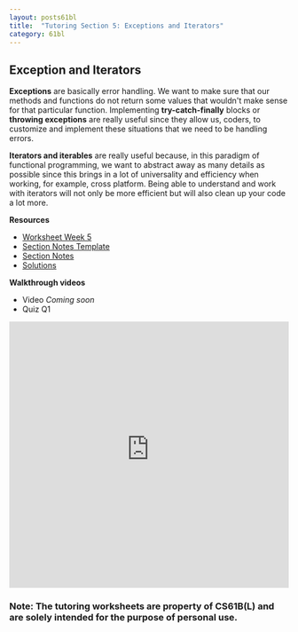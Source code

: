 ```yaml
---
layout: posts61bl
title:  "Tutoring Section 5: Exceptions and Iterators"
category: 61bl
---
```


## Exception and Iterators

**Exceptions** are basically error handling. We want to make sure that our methods and functions do not return some values that wouldn't make sense for that particular function. Implementing **try-catch-finally** blocks or **throwing exceptions** are really useful since they allow us, coders, to customize and implement these situations that we need to be handling errors.

**Iterators and iterables** are really useful because, in this paradigm of functional programming, we want to abstract away as many details as possible since this brings in a lot of universality and efficiency when working, for example, cross platform. Being able to understand and work with iterators will not only be more efficient but will also clean up your code a lot more.

**Resources**
- [Worksheet Week 5](/assets/docs/Worksheet5Tutoring.pdf)
- [Section Notes Template](/assets/docs/Q5Template.pdf)
- [Section Notes](/)
- [Solutions](/)

**Walkthrough videos**
- Video
*Coming soon*
- Quiz Q1
<iframe style="width: 100%; height: 480;" src="https://cscircles.cemc.uwaterloo.ca/java_visualize/iframe-embed.html?faking_cpp=false#data=%7B%22user_script%22%3A%22public%20class%20ExceptionsPuzzle%20%7B%5Cn%20%20%20%20public%20static%20void%20checkIfZero(int%20x)%20throws%20Exception%20%7B%5Cn%20%20%20%20%20%20%20%20if%20(x%20%3D%3D%200)%20%7B%5Cn%20%20%20%20%20%20%20%20%20%20%20%20throw%20new%20Exception(%5C%22x%20was%20zero!%5C%22)%3B%5Cn%20%20%20%20%20%20%20%20%7D%5Cn%20%20%20%20%20%20%20%20System.out.println(x)%3B%20%2F%2F%20PRINT%20STATEMENT%5Cn%20%20%20%20%7D%5Cn%5Cn%20%20%20%20public%20static%20int%20mystery(int%20x)%20%7B%5Cn%20%20%20%20%20%20%20%20int%20counter%20%3D%200%3B%5Cn%20%20%20%20%20%20%20%20try%20%7B%5Cn%20%20%20%20%20%20%20%20%20%20%20%20while%20(true)%20%7B%5Cn%20%20%20%20%20%20%20%20%20%20%20%20%20%20%20%20x%20%3D%20x%20%2F%202%3B%5Cn%20%20%20%20%20%20%20%20%20%20%20%20%20%20%20%20checkIfZero(x)%3B%5Cn%20%20%20%20%20%20%20%20%20%20%20%20%20%20%20%20counter%20%2B%3D%201%3B%5Cn%20%20%20%20%20%20%20%20%20%20%20%20%20%20%20%20System.out.println(%5C%22counter%20is%20%5C%22%20%2B%20counter)%3B%20%2F%2F%20PRINT%20STATEMENT%5Cn%20%20%20%20%20%20%20%20%20%20%20%20%7D%5Cn%20%20%20%20%20%20%20%20%7D%20catch(Exception%20e)%20%7B%5Cn%20%20%20%20%20%20%20%20%20%20%20%20return%20counter%3B%5Cn%20%20%20%20%20%20%20%20%7D%5Cn%20%20%20%20%7D%5Cn%5Cn%20%20%20%20public%20static%20void%20main(String%5B%5D%20args)%20%7B%5Cn%20%20%20%20%20%20%20%20System.out.println(%5C%22mystery%20of%201%20is%20%5C%22%20%2B%20mystery(1))%3B%5Cn%20%20%20%20%20%20%20%20System.out.println(%5C%22mystery%20of%206%20is%20%5C%22%20%2B%20mystery(6))%3B%5Cn%20%20%20%20%7D%5Cn%7D%22%2C%22options%22%3A%7B%22showStringsAsValues%22%3Atrue%2C%22showAllFields%22%3Afalse%7D%2C%22args%22%3A%5B%5D%2C%22stdin%22%3A%22%22%7D&cumulative=false&heapPrimitives=false&drawParentPointers=false&textReferences=false&showOnlyOutputs=false&py=3&curInstr=0&resizeContainer=true&highlightLines=true&rightStdout=true" frameborder="0" scrolling="no"></iframe>





### Note: The tutoring worksheets are property of CS61B(L) and are solely intended for the purpose of personal use.
